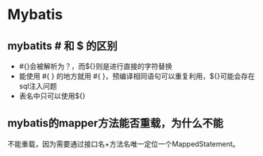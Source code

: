 # Mybatis

## mybatits # 和 $ 的区别

+ #{}会被解析为？，而${}则是进行直接的字符替换
+ 能使用 #{ } 的地方就用 #{ }，预编译相同语句可以重复利用，${}可能会存在sql注入问题
+ 表名中只可以使用${}

## mybatis的mapper方法能否重载，为什么不能

不能重载，因为需要通过接口名+方法名唯一定位一个MappedStatement。

